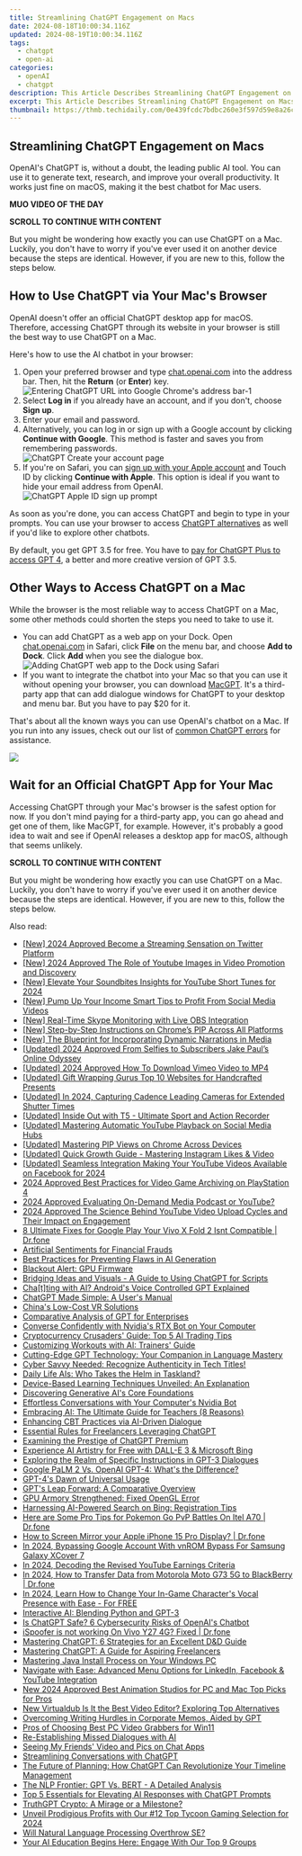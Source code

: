 ```yaml
---
title: Streamlining ChatGPT Engagement on Macs
date: 2024-08-18T10:00:34.116Z
updated: 2024-08-19T10:00:34.116Z
tags:
  - chatgpt
  - open-ai
categories:
  - openAI
  - chatgpt
description: This Article Describes Streamlining ChatGPT Engagement on Macs
excerpt: This Article Describes Streamlining ChatGPT Engagement on Macs
thumbnail: https://thmb.techidaily.com/0e439fcdc7bdbc260e3f597d59e8a26c3f2c08b51e25a215b2e68c448e7e2066.jpg
---
```


## Streamlining ChatGPT Engagement on Macs

 OpenAI's ChatGPT is, without a doubt, the leading public AI tool. You can use it to generate text, research, and improve your overall productivity. It works just fine on macOS, making it the best chatbot for Mac users.

**MUO VIDEO OF THE DAY**

**SCROLL TO CONTINUE WITH CONTENT**

 But you might be wondering how exactly you can use ChatGPT on a Mac. Luckily, you don't have to worry if you've ever used it on another device because the steps are identical. However, if you are new to this, follow the steps below.

## How to Use ChatGPT via Your Mac's Browser

 OpenAI doesn't offer an official ChatGPT desktop app for macOS. Therefore, accessing ChatGPT through its website in your browser is still the best way to use ChatGPT on a Mac.

 Here's how to use the AI chatbot in your browser:

1. Open your preferred browser and type [chat.openai.com](https://chat.openai.com/) into the address bar. Then, hit the **Return** (or **Enter**) key.  
![Entering ChatGPT URL into Google Chrome's address bar-1](https://static1.makeuseofimages.com/wordpress/wp-content/uploads/2023/10/entering-chatgpt-url-into-google-chrome-s-address-bar-1.jpg)
2. Select **Log in** if you already have an account, and if you don't, choose **Sign up**.
3. Enter your email and password.
4. Alternatively, you can log in or sign up with a Google account by clicking **Continue with Google**. This method is faster and saves you from remembering passwords.  
![ChatGPT Create your account page](https://static1.makeuseofimages.com/wordpress/wp-content/uploads/2023/10/chatgpt-create-your-account-page.jpeg)
5. If you're on Safari, you can [sign up with your Apple account](https://www.makeuseof.com/how-to-use-sign-in-with-apple/) and Touch ID by clicking **Continue with Apple**. This option is ideal if you want to hide your email address from OpenAI.  
![ChatGPT Apple ID sign up prompt](https://static1.makeuseofimages.com/wordpress/wp-content/uploads/2023/10/chatgpt-apple-id-sign-up-prompt.jpeg)

 As soon as you're done, you can access ChatGPT and begin to type in your prompts. You can use your browser to access [ChatGPT alternatives](https://www.makeuseof.com/best-alternatives-chatgpt/) as well if you'd like to explore other chatbots.

 By default, you get GPT 3.5 for free. You have to [pay for ChatGPT Plus to access GPT 4](https://www.makeuseof.com/how-to-use-gpt4/), a better and more creative version of GPT 3.5\.

## Other Ways to Access ChatGPT on a Mac

 While the browser is the most reliable way to access ChatGPT on a Mac, some other methods could shorten the steps you need to take to use it.

* You can add ChatGPT as a web app on your Dock. Open [chat.openai.com](https://chat.openai.com/) in Safari, click **File** on the menu bar, and choose **Add to Dock**. Click **Add** when you see the dialogue box.  
![Adding ChatGPT web app to the Dock using Safari](https://static1.makeuseofimages.com/wordpress/wp-content/uploads/2023/10/adding-chatgpt-web-app-to-the-dock-using-safari.jpg)
* If you want to integrate the chatbot into your Mac so that you can use it without opening your browser, you can download [MacGPT](https://goodsnooze.gumroad.com/l/menugpt). It's a third-party app that can add dialogue windows for ChatGPT to your desktop and menu bar. But you have to pay $20 for it.

 That's about all the known ways you can use OpenAI's chatbot on a Mac. If you run into any issues, check out our list of [common ChatGPT errors](https://www.makeuseof.com/chatgpt-common-errors-fixes/) for assistance.

<!-- affiliate ads begin -->
<a href="https://store.iobit.com/order/checkout.php?PRODS=1468905&QTY=1&AFFILIATE=108875&CART=1"><img src="https://secure.avangate.com/images/merchant/184260348236f9554fe9375772ff966e/ascscan_728x90.png" border="0"></a>
<!-- affiliate ads end -->
## Wait for an Official ChatGPT App for Your Mac

 Accessing ChatGPT through your Mac's browser is the safest option for now. If you don't mind paying for a third-party app, you can go ahead and get one of them, like MacGPT, for example. However, it's probably a good idea to wait and see if OpenAI releases a desktop app for macOS, although that seems unlikely.

**SCROLL TO CONTINUE WITH CONTENT**

 But you might be wondering how exactly you can use ChatGPT on a Mac. Luckily, you don't have to worry if you've ever used it on another device because the steps are identical. However, if you are new to this, follow the steps below.

<ins class="adsbygoogle"
     style="display:block"
     data-ad-format="autorelaxed"
     data-ad-client="ca-pub-7571918770474297"
     data-ad-slot="1223367746"></ins>



<ins class="adsbygoogle"
     style="display:block"
     data-ad-client="ca-pub-7571918770474297"
     data-ad-slot="8358498916"
     data-ad-format="auto"
     data-full-width-responsive="true"></ins>

<span class="atpl-alsoreadstyle">Also read:</span>
<div><ul>
<li><a href="https://twitter-videos.techidaily.com/new-2024-approved-become-a-streaming-sensation-on-twitter-platform/"><u>[New] 2024 Approved  Become a Streaming Sensation on Twitter Platform</u></a></li>
<li><a href="https://youtube-sure.techidaily.com/024-approved-the-role-of-youtube-images-in-video-promotion-and-discovery/"><u>[New] 2024 Approved  The Role of Youtube Images in Video Promotion and Discovery</u></a></li>
<li><a href="https://youtube-sure.techidaily.com/levate-your-soundbites-insights-for-youtube-short-tunes-for-2024/"><u>[New] Elevate Your Soundbites  Insights for YouTube Short Tunes for 2024</u></a></li>
<li><a href="https://facebook-video-content.techidaily.com/new-pump-up-your-income-smart-tips-to-profit-from-social-media-videos/"><u>[New] Pump Up Your Income  Smart Tips to Profit From Social Media Videos</u></a></li>
<li><a href="https://on-screen-recording.techidaily.com/new-real-time-skype-monitoring-with-live-obs-integration/"><u>[New] Real-Time Skype Monitoring with Live OBS Integration</u></a></li>
<li><a href="https://extra-skills.techidaily.com/new-step-by-step-instructions-on-chromes-pip-across-all-platforms/"><u>[New] Step-by-Step Instructions on Chrome’s PIP Across All Platforms</u></a></li>
<li><a href="https://some-skills.techidaily.com/new-the-blueprint-for-incorporating-dynamic-narrations-in-media/"><u>[New] The Blueprint for Incorporating Dynamic Narrations in Media</u></a></li>
<li><a href="https://eaxpv-info.techidaily.com/updated-2024-approved-from-selfies-to-subscribers-jake-pauls-online-odyssey/"><u>[Updated] 2024 Approved  From Selfies to Subscribers  Jake Paul’s Online Odyssey</u></a></li>
<li><a href="https://vimeo-videos.techidaily.com/updated-2024-approved-how-to-download-vimeo-video-to-mp4/"><u>[Updated] 2024 Approved  How To Download Vimeo Video to MP4</u></a></li>
<li><a href="https://fox-boxes.techidaily.com/updated-gift-wrapping-gurus-top-10-websites-for-handcrafted-presents/"><u>[Updated] Gift Wrapping Gurus  Top 10 Websites for Handcrafted Presents</u></a></li>
<li><a href="https://vp-tips.techidaily.com/updated-in-2024-capturing-cadence-leading-cameras-for-extended-shutter-times/"><u>[Updated] In 2024, Capturing Cadence  Leading Cameras for Extended Shutter Times</u></a></li>
<li><a href="https://extra-skills.techidaily.com/updated-inside-out-with-t5-ultimate-sport-and-action-recorder/"><u>[Updated] Inside Out with T5 - Ultimate Sport and Action Recorder</u></a></li>
<li><a href="https://facebook-videos.techidaily.com/updated-mastering-automatic-youtube-playback-on-social-media-hubs/"><u>[Updated] Mastering Automatic YouTube Playback on Social Media Hubs</u></a></li>
<li><a href="https://extra-guidance.techidaily.com/updated-mastering-pip-views-on-chrome-across-devices/"><u>[Updated] Mastering PIP Views on Chrome Across Devices</u></a></li>
<li><a href="https://instagram-videos.techidaily.com/updated-quick-growth-guide-mastering-instagram-likes-and-video/"><u>[Updated] Quick Growth Guide - Mastering Instagram Likes & Video</u></a></li>
<li><a href="https://facebook-clips.techidaily.com/updated-seamless-integration-making-your-youtube-videos-available-on-facebook-for-2024/"><u>[Updated] Seamless Integration  Making Your YouTube Videos Available on Facebook for 2024</u></a></li>
<li><a href="https://screen-video-capture.techidaily.com/2024-approved-best-practices-for-video-game-archiving-on-playstation-4/"><u>2024 Approved  Best Practices for Video Game Archiving on PlayStation 4</u></a></li>
<li><a href="https://some-techniques.techidaily.com/2024-approved-evaluating-on-demand-media-podcast-or-youtube/"><u>2024 Approved  Evaluating On-Demand Media  Podcast or YouTube?</u></a></li>
<li><a href="https://youtube-tips.techidaily.com/approved-the-science-behind-youtube-video-upload-cycles-and-their-impact-on-engagement/"><u>2024 Approved  The Science Behind YouTube Video Upload Cycles and Their Impact on Engagement</u></a></li>
<li><a href="https://howto.techidaily.com/8-ultimate-fixes-for-google-play-your-vivo-x-fold-2-isnt-compatible-drfone-by-drfone-fix-android-problems-fix-android-problems/"><u>8 Ultimate Fixes for Google Play Your Vivo X Fold 2 Isnt Compatible | Dr.fone</u></a></li>
<li><a href="https://tech-savvy.techidaily.com/artificial-sentiments-for-financial-frauds/"><u>Artificial Sentiments for Financial Frauds</u></a></li>
<li><a href="https://tech-savvy.techidaily.com/best-practices-for-preventing-flaws-in-ai-generation/"><u>Best Practices for Preventing Flaws in AI Generation</u></a></li>
<li><a href="https://graphic-issues.techidaily.com/blackout-alert-gpu-firmware/"><u>Blackout Alert: GPU Firmware</u></a></li>
<li><a href="https://tech-savvy.techidaily.com/bridging-ideas-and-visuals-a-guide-to-using-chatgpt-for-scripts/"><u>Bridging Ideas and Visuals - A Guide to Using ChatGPT for Scripts</u></a></li>
<li><a href="https://tech-savvy.techidaily.com/chatting-with-ai-androids-voice-controlled-gpt-explained/"><u>Cha[t]ting with AI? Android's Voice Controlled GPT Explained</u></a></li>
<li><a href="https://tech-savvy.techidaily.com/chatgpt-made-simple-a-users-manual/"><u>ChatGPT Made Simple: A User's Manual</u></a></li>
<li><a href="https://extra-information.techidaily.com/chinas-low-cost-vr-solutions/"><u>China's Low-Cost VR Solutions</u></a></li>
<li><a href="https://tech-savvy.techidaily.com/comparative-analysis-of-gpt-for-enterprises/"><u>Comparative Analysis of GPT for Enterprises</u></a></li>
<li><a href="https://tech-savvy.techidaily.com/converse-confidently-with-nvidias-rtx-bot-on-your-computer/"><u>Converse Confidently with Nvidia's RTX Bot on Your Computer</u></a></li>
<li><a href="https://tech-savvy.techidaily.com/cryptocurrency-crusaders-guide-top-5-ai-trading-tips/"><u>Cryptocurrency Crusaders' Guide: Top 5 AI Trading Tips</u></a></li>
<li><a href="https://tech-savvy.techidaily.com/customizing-workouts-with-ai-trainers-guide/"><u>Customizing Workouts with AI: Trainers' Guide</u></a></li>
<li><a href="https://tech-savvy.techidaily.com/cutting-edge-gpt-technology-your-companion-in-language-mastery/"><u>Cutting-Edge GPT Technology: Your Companion in Language Mastery</u></a></li>
<li><a href="https://tech-savvy.techidaily.com/cyber-savvy-needed-recognize-authenticity-in-tech-titles/"><u>Cyber Savvy Needed: Recognize Authenticity in Tech Titles!</u></a></li>
<li><a href="https://tech-savvy.techidaily.com/daily-life-ais-who-takes-the-helm-in-taskland/"><u>Daily Life AIs: Who Takes the Helm in Taskland?</u></a></li>
<li><a href="https://tech-savvy.techidaily.com/device-based-learning-techniques-unveiled-an-explanation/"><u>Device-Based Learning Techniques Unveiled: An Explanation</u></a></li>
<li><a href="https://tech-savvy.techidaily.com/discovering-generative-ais-core-foundations/"><u>Discovering Generative AI's Core Foundations</u></a></li>
<li><a href="https://tech-savvy.techidaily.com/effortless-conversations-with-your-computers-nvidia-bot/"><u>Effortless Conversations with Your Computer's Nvidia Bot</u></a></li>
<li><a href="https://tech-savvy.techidaily.com/embracing-ai-the-ultimate-guide-for-teachers-8-reasons/"><u>Embracing AI: The Ultimate Guide for Teachers (8 Reasons)</u></a></li>
<li><a href="https://tech-savvy.techidaily.com/enhancing-cbt-practices-via-ai-driven-dialogue/"><u>Enhancing CBT Practices via AI-Driven Dialogue</u></a></li>
<li><a href="https://tech-savvy.techidaily.com/essential-rules-for-freelancers-leveraging-chatgpt/"><u>Essential Rules for Freelancers Leveraging ChatGPT</u></a></li>
<li><a href="https://tech-savvy.techidaily.com/examining-the-prestige-of-chatgpt-premium/"><u>Examining the Prestige of ChatGPT Premium</u></a></li>
<li><a href="https://tech-savvy.techidaily.com/experience-ai-artistry-for-free-with-dall-e-3-and-microsoft-bing/"><u>Experience AI Artistry for Free with DALL-E 3 & Microsoft Bing</u></a></li>
<li><a href="https://tech-savvy.techidaily.com/exploring-the-realm-of-specific-instructions-in-gpt-3-dialogues/"><u>Exploring the Realm of Specific Instructions in GPT-3 Dialogues</u></a></li>
<li><a href="https://tech-savvy.techidaily.com/google-palm-2-vs-openai-gpt-4-whats-the-difference/"><u>Google PaLM 2 Vs. OpenAI GPT-4: What's the Difference?</u></a></li>
<li><a href="https://tech-savvy.techidaily.com/gpt-4s-dawn-of-universal-usage/"><u>GPT-4's Dawn of Universal Usage</u></a></li>
<li><a href="https://tech-savvy.techidaily.com/gpts-leap-forward-a-comparative-overview/"><u>GPT's Leap Forward: A Comparative Overview</u></a></li>
<li><a href="https://network-issues.techidaily.com/gpu-armory-strengthened-fixed-opengl-error/"><u>GPU Armory Strengthened: Fixed OpenGL Error</u></a></li>
<li><a href="https://tech-savvy.techidaily.com/harnessing-ai-powered-search-on-bing-registration-tips/"><u>Harnessing AI-Powered Search on Bing: Registration Tips</u></a></li>
<li><a href="https://android-pokemon-go.techidaily.com/here-are-some-pro-tips-for-pokemon-go-pvp-battles-on-itel-a70-drfone-by-drfone-virtual-android/"><u>Here are Some Pro Tips for Pokemon Go PvP Battles On Itel A70 | Dr.fone</u></a></li>
<li><a href="https://screen-mirror.techidaily.com/how-to-screen-mirror-your-apple-iphone-15-pro-display-drfone-by-drfone-ios/"><u>How to Screen Mirror your Apple iPhone 15 Pro Display? | Dr.fone</u></a></li>
<li><a href="https://android-unlock.techidaily.com/in-2024-bypassing-google-account-with-vnrom-bypass-for-samsung-galaxy-xcover-7-by-drfone-android/"><u>In 2024, Bypassing Google Account With vnROM Bypass For Samsung Galaxy XCover 7</u></a></li>
<li><a href="https://youtube-tips.techidaily.com/24-decoding-the-revised-youtube-earnings-criteria/"><u>In 2024, Decoding the Revised YouTube Earnings Criteria</u></a></li>
<li><a href="https://android-transfer.techidaily.com/in-2024-how-to-transfer-data-from-motorola-moto-g73-5g-to-blackberry-drfone-by-drfone-transfer-from-android-transfer-from-android/"><u>In 2024, How to Transfer Data from Motorola Moto G73 5G to BlackBerry | Dr.fone</u></a></li>
<li><a href="https://extra-approaches.techidaily.com/in-2024-learn-how-to-change-your-in-game-characters-vocal-presence-with-ease-for-free/"><u>In 2024, Learn How to Change Your In-Game Character's Vocal Presence with Ease - For FREE</u></a></li>
<li><a href="https://tech-savvy.techidaily.com/interactive-ai-blending-python-and-gpt-3/"><u>Interactive AI: Blending Python and GPT-3</u></a></li>
<li><a href="https://tech-savvy.techidaily.com/is-chatgpt-safe-6-cybersecurity-risks-of-openais-chatbot/"><u>Is ChatGPT Safe? 6 Cybersecurity Risks of OpenAI's Chatbot</u></a></li>
<li><a href="https://fake-location.techidaily.com/ispoofer-is-not-working-on-vivo-y27-4g-fixed-drfone-by-drfone-virtual-android/"><u>iSpoofer is not working On Vivo Y27 4G? Fixed | Dr.fone</u></a></li>
<li><a href="https://tech-savvy.techidaily.com/mastering-chatgpt-6-strategies-for-an-excellent-dandd-guide/"><u>Mastering ChatGPT: 6 Strategies for an Excellent D&D Guide</u></a></li>
<li><a href="https://tech-savvy.techidaily.com/mastering-chatgpt-a-guide-for-aspiring-freelancers/"><u>Mastering ChatGPT: A Guide for Aspiring Freelancers</u></a></li>
<li><a href="https://win11.techidaily.com/mastering-java-install-process-on-your-windows-pc/"><u>Mastering Java Install Process on Your Windows PC</u></a></li>
<li><a href="https://tech-revival.techidaily.com/navigate-with-ease-advanced-menu-options-for-linkedin-facebook-and-youtube-integration/"><u>Navigate with Ease: Advanced Menu Options for LinkedIn, Facebook & YouTube Integration</u></a></li>
<li><a href="https://smart-video-editing.techidaily.com/new-2024-approved-best-animation-studios-for-pc-and-mac-top-picks-for-pros/"><u>New 2024 Approved Best Animation Studios for PC and Mac Top Picks for Pros</u></a></li>
<li><a href="https://video-ai-editor.techidaily.com/new-virtualdub-is-it-the-best-video-editor-exploring-top-alternatives/"><u>New Virtualdub Is It the Best Video Editor? Exploring Top Alternatives</u></a></li>
<li><a href="https://tech-savvy.techidaily.com/overcoming-writing-hurdles-in-corporate-memos-aided-by-gpt/"><u>Overcoming Writing Hurdles in Corporate Memos, Aided by GPT</u></a></li>
<li><a href="https://on-screen-recording.techidaily.com/pros-of-choosing-best-pc-video-grabbers-for-win11/"><u>Pros of Choosing Best PC Video Grabbers for Win11</u></a></li>
<li><a href="https://tech-savvy.techidaily.com/re-establishing-missed-dialogues-with-ai/"><u>Re-Establishing Missed Dialogues with AI</u></a></li>
<li><a href="https://facebook-clips.techidaily.com/seeing-my-friends-video-and-pics-on-chat-apps/"><u>Seeing My Friends' Video and Pics on Chat Apps</u></a></li>
<li><a href="https://tech-savvy.techidaily.com/streamlining-conversations-with-chatgpt/"><u>Streamlining Conversations with ChatGPT</u></a></li>
<li><a href="https://tech-savvy.techidaily.com/the-future-of-planning-how-chatgpt-can-revolutionize-your-timeline-management/"><u>The Future of Planning: How ChatGPT Can Revolutionize Your Timeline Management</u></a></li>
<li><a href="https://tech-savvy.techidaily.com/the-nlp-frontier-gpt-vs-bert-a-detailed-analysis/"><u>The NLP Frontier: GPT Vs. BERT - A Detailed Analysis</u></a></li>
<li><a href="https://tech-savvy.techidaily.com/top-5-essentials-for-elevating-ai-responses-with-chatgpt-prompts/"><u>Top 5 Essentials for Elevating AI Responses with ChatGPT Prompts</u></a></li>
<li><a href="https://tech-savvy.techidaily.com/truthgpt-crypto-a-mirage-or-a-milestone/"><u>TruthGPT Crypto: A Mirage or a Milestone?</u></a></li>
<li><a href="https://on-screen-recording.techidaily.com/unveil-prodigious-profits-with-our-12-top-tycoon-gaming-selection-for-2024/"><u>Unveil Prodigious Profits with Our #12 Top Tycoon Gaming Selection for 2024</u></a></li>
<li><a href="https://tech-savvy.techidaily.com/will-natural-language-processing-overthrow-se/"><u>Will Natural Language Processing Overthrow SE?</u></a></li>
<li><a href="https://tech-savvy.techidaily.com/your-ai-education-begins-here-engage-with-our-top-9-groups/"><u>Your AI Education Begins Here: Engage With Our Top 9 Groups</u></a></li>
</ul></div>
